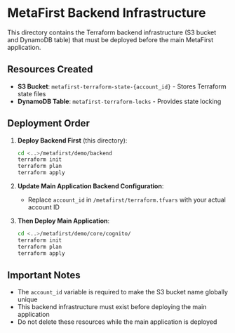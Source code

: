 # MetaFirst Backend Infrastructure

This directory contains the Terraform backend infrastructure (S3 bucket and DynamoDB table) that must be deployed before the main MetaFirst application.

## Resources Created

- **S3 Bucket**: `metafirst-terraform-state-{account_id}` - Stores Terraform state files
- **DynamoDB Table**: `metafirst-terraform-locks` - Provides state locking

## Deployment Order

1. **Deploy Backend First** (this directory):
   ```bash
   cd <..>/metafirst/demo/backend
   terraform init
   terraform plan
   terraform apply 
   ```

2. **Update Main Application Backend Configuration**:
   - Replace `account_id` in `/metafirst/terraform.tfvars` with your actual account ID

3. **Then Deploy Main Application**:
   ```bash
   cd <..>/metafirst/demo/core/cognito/
   terraform init
   terraform plan 
   terraform apply
   ```

## Important Notes

- The `account_id` variable is required to make the S3 bucket name globally unique
- This backend infrastructure must exist before deploying the main application
- Do not delete these resources while the main application is deployed
